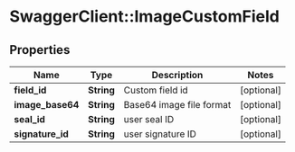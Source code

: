 # SwaggerClient::ImageCustomField

## Properties
Name | Type | Description | Notes
------------ | ------------- | ------------- | -------------
**field_id** | **String** | Custom field id | [optional] 
**image_base64** | **String** | Base64 image file format | [optional] 
**seal_id** | **String** | user seal ID | [optional] 
**signature_id** | **String** | user signature ID | [optional] 


